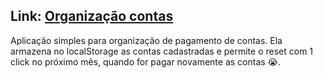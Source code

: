 ## Link: [Organização contas](https://daniel-paschoalinoto.github.io/Organizacao-contas/)
Aplicação simples para organização de pagamento de contas.
Ela armazena no localStorage as contas cadastradas e permite o reset com 1 click no próximo mês, quando for pagar novamente as contas 😭.